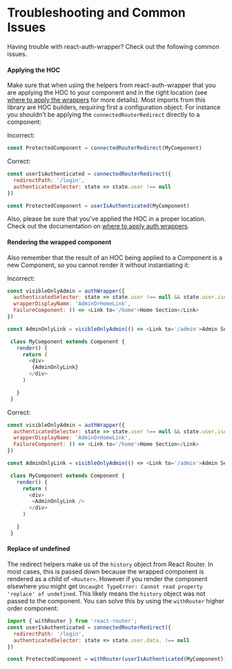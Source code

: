 # Troubleshooting and Common Issues

Having trouble with react-auth-wrapper? Check out the following common issues.

#### Applying the HOC

Make sure that when using the helpers from react-auth-wrapper that you are applying the HOC to your component and in the right location (see [where to apply the wrappers](Overview.md#where-to-apply) for more details). Most imports from this library are HOC builders, requiring first a configuration object. For instance you shouldn't be applying the `connectedRouterRedirect` directly to a component:

Incorrect:
```js
const ProtectedComponent = connectedRouterRedirect(MyComponent)
```

Correct:
```js
const userIsAuthenticated = connectedRouterRedirect({
  redirectPath: '/login',
  authenticatedSelector: state => state.user !== null
})

const ProtectedComponent = userIsAuthenticated(MyComponent)
```

Also, please be sure that you've applied the HOC in a proper location. Check out the documentation on [where to apply auth wrappers](/docs/Getting-Started/Overview.md#where-to-apply).

#### Rendering the wrapped component

Also remember that the result of an HOC being applied to a Component is a new Component, so you cannot render it without instantiating it:

Incorrect:
```js
const visibleOnlyAdmin = authWrapper({
  authenticatedSelector: state => state.user !== null && state.user.isAdmin,
  wrapperDisplayName: 'AdminOrHomeLink',
  FailureComponent: () => <Link to='/home'>Home Section</Link>
})

const AdminOnlyLink = visibleOnlyAdmin(() => <Link to='/admin'>Admin Section</Link>)

 class MyComponent extends Component {
   render() {
     return (
       <div>
        {AdminOnlyLink}
       </div>
     )

   }
 }
```

Correct:
```js
const visibleOnlyAdmin = authWrapper({
  authenticatedSelector: state => state.user !== null && state.user.isAdmin,
  wrapperDisplayName: 'AdminOrHomeLink',
  FailureComponent: () => <Link to='/home'>Home Section</Link>
})

const AdminOnlyLink = visibleOnlyAdmin(() => <Link to='/admin'>Admin Section</Link>)

 class MyComponent extends Component {
   render() {
     return (
       <div>
        <AdminOnlyLink />
       </div>
     )

   }
 }
```

#### Replace of undefined

The redirect helpers make us of the `history` object from React Router. In most cases, this is passed down because the wrapped component is rendered as a child of `<Router>`. However if you render the component elsewhere you might get `Uncaught TypeError: Cannot read property 'replace' of undefined`. This likely means the `history` object was not passed to the component. You can solve this by using the `withRouter` higher order component:

```js
import { withRouter } from 'react-router';
const userIsAuthenticated = connectedRouterRedirect({
  redirectPath: '/login',
  authenticatedSelector: state => state.user.data. !== null
})

const ProtectedComponent = withRouter(userIsAuthenticated(MyComponent))
```
